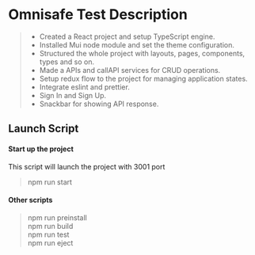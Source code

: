 # Omnisafe Test Description

> - Created a React project and setup TypeScript engine.
> - Installed Mui node module and set the theme configuration.
> - Structured the whole project with layouts, pages, components, types and so on.
> - Made a APIs and callAPI services for CRUD operations.
> - Setup redux flow to the project for managing application states.
> - Integrate eslint and prettier.
> - Sign In and Sign Up.
> - Snackbar for showing API response.

## Launch Script

#### Start up the project
This script will launch the project with 3001 port
> npm run start <br />

#### Other scripts
> npm run preinstall <br />
> npm run build <br />
> npm run test <br />
> npm run eject <br />
